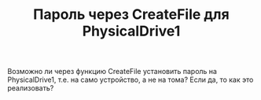 ﻿---
title: "Пароль через CreateFile для PhysicalDrive1"
se.owner.user_id: 206980
se.owner.display_name: "nico1st"
se.owner.link: "https://ru.stackoverflow.com/users/206980/nico1st"
se.link: "https://ru.stackoverflow.com/questions/731040/%d0%9f%d0%b0%d1%80%d0%be%d0%bb%d1%8c-%d1%87%d0%b5%d1%80%d0%b5%d0%b7-createfile-%d0%b4%d0%bb%d1%8f-physicaldrive1"
se.question_id: 731040
se.post_type: question
se.score: 1
---
<p>Возможно ли через функцию CreateFile установить пароль на PhysicalDrive1, т.е. на само устройство, а не на тома? Если да, то как это реализовать?</p>
